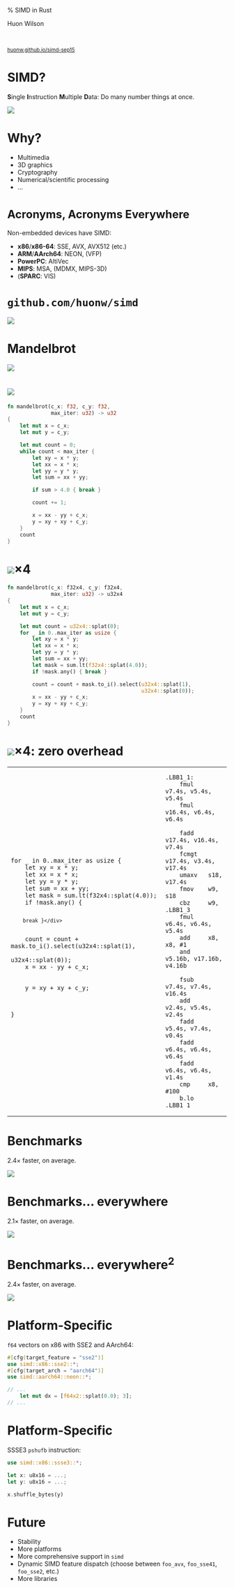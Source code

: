 % SIMD in Rust

Huon Wilson

<br>

[<small>huonw.github.io/simd-sep15</small>](http://huonw.github.io/simd-sep15)

# SIMD?

**S**ingle **I**nstruction **M**ultiple **D**ata: Do many number
  things at once.

![](vector.png)

# Why?

- Multimedia
- 3D graphics
- Cryptography
- Numerical/scientific processing
- ...

# <span style='font-size: 0.9em'>Acronyms, Acronyms Everywhere</span>

Non-embedded devices have SIMD:

- **x86**/<strong>x86-64</strong>: SSE, AVX, AVX512 (etc.)
- **ARM**/<strong>AArch64</strong>: NEON, (VFP)
- **PowerPC**: AltiVec
- **MIPS**: MSA, (MDMX, MIPS-3D)
- (**SPARC**: VIS)

# `github.com/huonw/simd`

[<img src="crate.png" class="shadow"></img>](https://github.com/huonw/simd)

# Mandelbrot

![](mandel.png)

# <img src=mandel.png class='header-image'>

```rust
fn mandelbrot(c_x: f32, c_y: f32,
              max_iter: u32) -> u32
{
    let mut x = c_x;
    let mut y = c_y;

    let mut count = 0;
    while count < max_iter {
        let xy = x * y;
        let xx = x * x;
        let yy = y * y;
        let sum = xx + yy;

        if sum > 4.0 { break }

        count += 1;

        x = xx - yy + c_x;
        y = xy + xy + c_y;
    }
    count
}
```

# <img src=mandel.png class='header-image'>&times;4

```rust
fn mandelbrot(c_x: f32x4, c_y: f32x4,
              max_iter: u32) -> u32x4
{
    let mut x = c_x;
    let mut y = c_y;

    let mut count = u32x4::splat(0);
    for _ in 0..max_iter as usize {
        let xy = x * y;
        let xx = x * x;
        let yy = y * y;
        let sum = xx + yy;
        let mask = sum.lt(f32x4::splat(4.0));
        if !mask.any() { break }

        count = count + mask.to_i().select(u32x4::splat(1),
                                           u32x4::splat(0));
        x = xx - yy + c_x;
        y = xy + xy + c_y;
    }
    count
}
```

# <img src=mandel.png class='header-image'>&times;4: zero overhead

<table class="compare">
<tbody>
<tr><td>
<pre><code>for _ in 0..max_iter as usize {
<div class="group-a">    let xy = x * y;
    let xx = x * x;
    let yy = y * y;</div><div class="group-b">    let sum = xx + yy;</div><div class="group-c">    let mask = sum.lt(f32x4::splat(4.0));</div><div class="group-d">    if !mask.any() {

        break }</div>

<div class="group-e">    count = count + mask.to_i().select(u32x4::splat(1),
                                       u32x4::splat(0));</div><div class="group-f">    x = xx - yy + c_x;</div>

<div class="group-f">    y = xy + xy + c_y;</div>

}</pre></code>
</td><td>
<pre><code>.LBB1_1:
<div class="group-a">    fmul    <span class="args">v7.4s, v5.4s, v5.4s</span>
    fmul    <span class="args">v16.4s, v6.4s, v6.4s</span></div>
<div class="group-b">    fadd    <span class="args">v17.4s, v16.4s, v7.4s</span></div><div class="group-c">    fcmgt   <span class="args">v17.4s, v3.4s, v17.4s</span></div><div class="group-d">    umaxv   <span class="args">s18, v17.4s</span>
    fmov    <span class="args">w9, s18</span>
    cbz     <span class="args">w9, .LBB1_3</span></div><div class="group-a">    fmul    <span class="args">v6.4s, v6.4s, v5.4s</span></div>    add     <span class="args">x8, x8, #1</span>
<div class="group-e">    and     <span class="args">v5.16b, v17.16b, v4.16b</span></div>
<div class="group-f">    fsub    <span class="args">v7.4s, v7.4s, v16.4s</span></div><div class="group-e">    add     <span class="args">v2.4s, v5.4s, v2.4s</span></div><div class="group-f">    fadd    <span class="args">v5.4s, v7.4s, v0.4s</span>
    fadd    <span class="args">v6.4s, v6.4s, v6.4s</span>
    fadd    <span class="args">v6.4s, v6.4s, v1.4s</div>    cmp     <span class="args">x8, #100</span>
    b.lo    <span class="args">.LBB1_1</span></code></pre>
</td>
</tr>
<tbody>
</table>

# Benchmarks

2.4&times; faster, on average.

![](chart-x86-64.png)

# Benchmarks... everywhere

2.1&times; faster, on average.

![](chart-aarch64.png)

# Benchmarks... everywhere<sup>2</sup>

2.4&times; faster, on average.

![](chart-arm.png)

# Platform-Specific

`f64` vectors on x86 with SSE2 and AArch64:

```rust
#[cfg(target_feature = "sse2")]
use simd::x86::sse2::*;
#[cfg(target_arch = "aarch64")]
use simd::aarch64::neon::*;

// ...
    let mut dx = [f64x2::splat(0.0); 3];
// ...
```

# Platform-Specific

SSSE3 `pshufb` instruction:

```rust
use simd::x86::ssse3::*;

let x: u8x16 = ...;
let y: u8x16 = ...;

x.shuffle_bytes(y)
```

# Future

- Stability
- More platforms
- More comprehensive support in `simd`
- Dynamic SIMD feature dispatch (choose between `foo_avx`,
  `foo_sse41`, `foo_sse2`, etc.)
- More libraries
